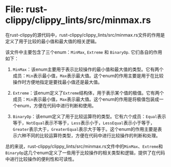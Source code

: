 # File: rust-clippy/clippy_lints/src/minmax.rs

在rust-clippy的源代码中，rust-clippy/clippy_lints/src/minmax.rs文件的作用是定义了用于比较的最小值和最大值的相关逻辑。

该文件中主要包含了三个enum：`MinMax`, `Extreme` 和 `BinaryOp`. 它们各自的作用如下：

1. `MinMax`：该enum主要用于表示比较操作的最小值和最大值的类型。它有两个成员：`Min`表示最小值，`Max`表示最大值。这个enum的作用主要是用于在比较操作时方便地指定是要找最小值还是最大值。

2. `Extreme`：该enum定义了`Extreme`结构体，用于表示某个值的极值。它有两个成员：`Min`表示最小值，`Max`表示最大值。这个enum的作用是将极值包装成一个enum，方便在代码中进行判断和使用。

3. `BinaryOp`：该enum定义了用于比较运算符的类型。它有六个成员：`Equal`表示等于，`NotEqual`表示不等于，`Less`表示小于，`LessEqual`表示小于等于，`Greater`表示大于，`GreaterEqual`表示大于等于。这个enum的作用主要是表示六种不同的比较运算符类型，方便在代码中进行比较操作的判断和处理。

总的来说，rust-clippy/clippy_lints/src/minmax.rs文件中的`MinMax`、`Extreme`和`BinaryOp`这几个enum定义了一些用于比较操作的相关类型和逻辑，提供了在代码中进行比较操作的便利性和可读性。

